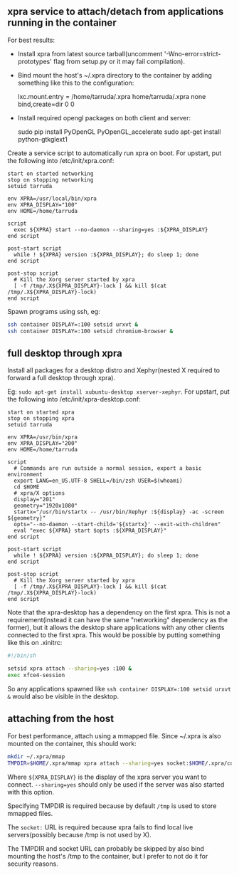 ## xpra service to attach/detach from applications running in the container

For best results:

- Install xpra from latest source tarball(uncomment '-Wno-error=strict-prototypes'
  flag from setup.py or it may fail compilation).
- Bind mount the host's ~/.xpra directory to the container by adding something
  like this to the configuration:
    
    lxc.mount.entry = /home/tarruda/.xpra home/tarruda/.xpra none bind,create=dir 0 0

- Install required opengl packages on both client and server:

    sudo pip install PyOpenGL PyOpenGL_accelerate
    sudo apt-get install python-gtkglext1

Create a service script to automatically run xpra on boot. For upstart, put the
following into /etc/init/xpra.conf:

```upstart
start on started networking
stop on stopping networking
setuid tarruda

env XPRA=/usr/local/bin/xpra
env XPRA_DISPLAY="100"
env HOME=/home/tarruda

script
  exec ${XPRA} start --no-daemon --sharing=yes :${XPRA_DISPLAY}
end script

post-start script
  while ! ${XPRA} version :${XPRA_DISPLAY}; do sleep 1; done
end script

post-stop script
  # Kill the Xorg server started by xpra
  [ -f /tmp/.X${XPRA_DISPLAY}-lock ] && kill $(cat /tmp/.X${XPRA_DISPLAY}-lock)
end script
```

Spawn programs using ssh, eg:

```sh
ssh container DISPLAY=:100 setsid urxvt &
ssh container DISPLAY=:100 setsid chromium-browser &
```

## full desktop through xpra

Install all packages for a desktop distro and Xephyr(nested X required to
forward a full desktop through xpra).

Eg: `sudo apt-get install xubuntu-desktop xserver-xephyr`. For upstart, put the
following into /etc/init/xpra-desktop.conf:

```upstart
start on started xpra
stop on stopping xpra
setuid tarruda

env XPRA=/usr/bin/xpra
env XPRA_DISPLAY="200"
env HOME=/home/tarruda

script
  # Commands are run outside a normal session, export a basic environment
  export LANG=en_US.UTF-8 SHELL=/bin/zsh USER=$(whoami)
  cd $HOME
  # xpra/X options
  display="201"
  geometry="1920x1080"
  startx="/usr/bin/startx -- /usr/bin/Xephyr :${display} -ac -screen ${geometry}"
  opts="--no-daemon --start-child='${startx}' --exit-with-children"
  eval "exec ${XPRA} start $opts :${XPRA_DISPLAY}"
end script

post-start script
  while ! ${XPRA} version :${XPRA_DISPLAY}; do sleep 1; done
end script

post-stop script
  # Kill the Xorg server started by xpra
  [ -f /tmp/.X${XPRA_DISPLAY}-lock ] && kill $(cat /tmp/.X${XPRA_DISPLAY}-lock)
end script
```

Note that the xpra-desktop has a dependency on the first xpra. This is not a
requirement(instead it can have the same "networking" dependency as the former),
but it allows the desktop share applications with any other clients connected to
the first xpra. This would be possible by putting something like this on
.xinitrc:

```sh
#!/bin/sh

setsid xpra attach --sharing=yes :100 &
exec xfce4-session
```

So any applications spawned like `ssh container DISPLAY=:100 setsid urxvt &`
would also be visible in the desktop.

## attaching from the host

For best performance, attach using a mmapped file. Since ~/.xpra is also mounted
on the container, this should work:

```sh
mkdir ~/.xpra/mmap
TMPDIR=$HOME/.xpra/mmap xpra attach --sharing=yes socket:$HOME/.xpra/container-${XPRA_DISPLAY}
```

Where `${XPRA_DISPLAY}` is the display of the xpra server you want to connect.
`--sharing=yes` should only be used if the server was also started with this
option.

Specifying TMPDIR is required because by default `/tmp` is used to store mmapped
files.

The `socket:` URL is required because xpra fails to find local live
servers(possibly because /tmp is not used by X).

The TMPDIR and socket URL can probably be skipped by also bind mounting the
host's /tmp to the container, but I prefer to not do it for security reasons.
